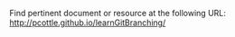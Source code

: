 Find pertinent document or resource at the following URL:
http://pcottle.github.io/learnGitBranching/
